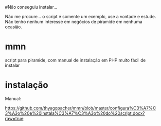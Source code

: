 #Não conseguiu instalar...

Não me procure... o script é somente um exemplo, use a vontade e estude. Não tenho nenhum interesse em negócios de piramide em nenhuma ocasião.

# mmn
script para piramide, com manual de instalação em PHP muito fácil de instalar

# instalação

Manual:

https://github.com/thyagopacher/mmn/blob/master/configura%C3%A7%C3%A3o%20e%20instala%C3%A7%C3%A3o%20do%20script.docx?raw=true
